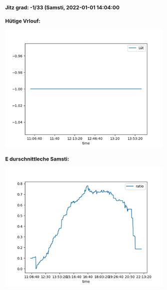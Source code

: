 ### Jitz grad: -1/33 (Samsti, 2022-01-01 14:04:00

### Hütige Vrlouf:
![Graph](Today.png)

### E durschnittleche Samsti:
![Graph](Samsti.png)